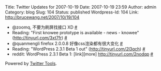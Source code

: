 Title: Twitter Updates for 2007-10-19
Date: 2007-10-19 23:59
Author: admin
Category: blog
Slug: 104
Status: published
Wordpress-Id: 104
Link: http://brucewang.net/2007/10/19/104

-   @zoomq, 不要为刷屏找接口 XD
    [\#](http://twitter.com/number5/statuses/346674332)
-   Reading: "First knowee prototype is available - news - knowee"
    (http://tinyurl.com/3xt7fr)
    [\#](http://twitter.com/number5/statuses/346885452)
-   @quanmengli firefox 2.0.0.8 好像css渲染都有很大变化
    [\#](http://twitter.com/number5/statuses/347012662)
-   Reading: "WordPress 2.3.1 Beta 1 out" (http://tinyurl.com/2l3qch)
    [\#](http://twitter.com/number5/statuses/347175542)
-   reddit: WordPress 2.3.1 Beta 1: [link][more]
    <http://tinyurl.com/2nodqp>
    [\#](http://twitter.com/number5/statuses/347189012)

Powered by [Twitter Tools](http://alexking.org/projects/wordpress).
